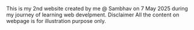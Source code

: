 This is my 2nd website created by me @ Sambhav on 7 May 2025 during my journey of learning web develpment.
Disclaimer All the content on webpage is for illustration purpose only.
